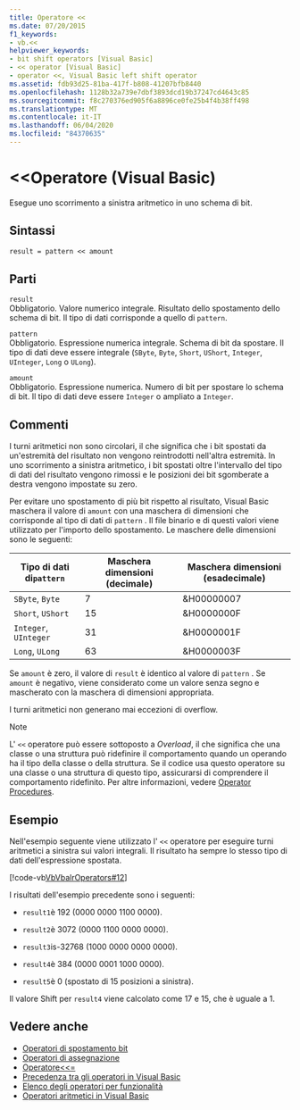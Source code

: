 ```yaml
---
title: Operatore <<
ms.date: 07/20/2015
f1_keywords:
- vb.<<
helpviewer_keywords:
- bit shift operators [Visual Basic]
- << operator [Visual Basic]
- operator <<, Visual Basic left shift operator
ms.assetid: fdb93d25-81ba-417f-b808-41207bfb8440
ms.openlocfilehash: 1128b32a739e7dbf3893dcd19b37247cd4643c85
ms.sourcegitcommit: f8c270376ed905f6a8896ce0fe25b4f4b38ff498
ms.translationtype: MT
ms.contentlocale: it-IT
ms.lasthandoff: 06/04/2020
ms.locfileid: "84370635"
---
```

# <a name="-operator-visual-basic"></a>\<\<Operatore (Visual Basic)
Esegue uno scorrimento a sinistra aritmetico in uno schema di bit.  
  
## <a name="syntax"></a>Sintassi  
  
```vb  
result = pattern << amount  
```  
  
## <a name="parts"></a>Parti  
 `result`  
 Obbligatorio. Valore numerico integrale. Risultato dello spostamento dello schema di bit. Il tipo di dati corrisponde a quello di `pattern`.  
  
 `pattern`  
 Obbligatorio. Espressione numerica integrale. Schema di bit da spostare. Il tipo di dati deve essere integrale (`SByte`, `Byte`, `Short`, `UShort`, `Integer`, `UInteger`, `Long` o `ULong`).  
  
 `amount`  
 Obbligatorio. Espressione numerica. Numero di bit per spostare lo schema di bit. Il tipo di dati deve essere `Integer` o ampliato a `Integer`.  
  
## <a name="remarks"></a>Commenti  
 I turni aritmetici non sono circolari, il che significa che i bit spostati da un'estremità del risultato non vengono reintrodotti nell'altra estremità. In uno scorrimento a sinistra aritmetico, i bit spostati oltre l'intervallo del tipo di dati del risultato vengono rimossi e le posizioni dei bit sgomberate a destra vengono impostate su zero.  
  
 Per evitare uno spostamento di più bit rispetto al risultato, Visual Basic maschera il valore di `amount` con una maschera di dimensioni che corrisponde al tipo di dati di `pattern` . Il file binario e di questi valori viene utilizzato per l'importo dello spostamento. Le maschere delle dimensioni sono le seguenti:  
  
|Tipo di dati di`pattern`|Maschera dimensioni (decimale)|Maschera dimensioni (esadecimale)|  
|----------------------------|---------------------------|-------------------------------|  
|`SByte`, `Byte`|7|&H00000007|  
|`Short`, `UShort`|15|&H0000000F|  
|`Integer`, `UInteger`|31|&H0000001F|  
|`Long`, `ULong`|63|&H0000003F|  
  
 Se `amount` è zero, il valore di `result` è identico al valore di `pattern` . Se `amount` è negativo, viene considerato come un valore senza segno e mascherato con la maschera di dimensioni appropriata.  
  
 I turni aritmetici non generano mai eccezioni di overflow.  
  
> [!NOTE]
> L' `<<` operatore può essere sottoposto a *Overload*, il che significa che una classe o una struttura può ridefinire il comportamento quando un operando ha il tipo della classe o della struttura. Se il codice usa questo operatore su una classe o una struttura di questo tipo, assicurarsi di comprendere il comportamento ridefinito. Per altre informazioni, vedere [Operator Procedures](../../programming-guide/language-features/procedures/operator-procedures.md).  
  
## <a name="example"></a>Esempio  
 Nell'esempio seguente viene utilizzato l' `<<` operatore per eseguire turni aritmetici a sinistra sui valori integrali. Il risultato ha sempre lo stesso tipo di dati dell'espressione spostata.  
  
 [!code-vb[VbVbalrOperators#12](~/samples/snippets/visualbasic/VS_Snippets_VBCSharp/VbVbalrOperators/VB/Class1.vb#12)]  
  
 I risultati dell'esempio precedente sono i seguenti:  
  
- `result1`è 192 (0000 0000 1100 0000).  
  
- `result2`è 3072 (0000 1100 0000 0000).  
  
- `result3`is-32768 (1000 0000 0000 0000).  
  
- `result4`è 384 (0000 0001 1000 0000).  
  
- `result5`è 0 (spostato di 15 posizioni a sinistra).  
  
 Il valore Shift per `result4` viene calcolato come 17 e 15, che è uguale a 1.  
  
## <a name="see-also"></a>Vedere anche

- [Operatori di spostamento bit](bit-shift-operators.md)
- [Operatori di assegnazione](assignment-operators.md)
- [Operatore<<=](left-shift-assignment-operator.md)
- [Precedenza tra gli operatori in Visual Basic](operator-precedence.md)
- [Elenco degli operatori per funzionalità](operators-listed-by-functionality.md)
- [Operatori aritmetici in Visual Basic](../../programming-guide/language-features/operators-and-expressions/arithmetic-operators.md)
